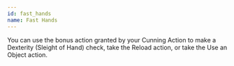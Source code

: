 ```yaml
---
id: fast_hands
name: Fast Hands
---
```

You can use the bonus action granted by your Cunning Action to make a Dexterity (Sleight of Hand) check, take the Reload 
action, or take the Use an Object action.